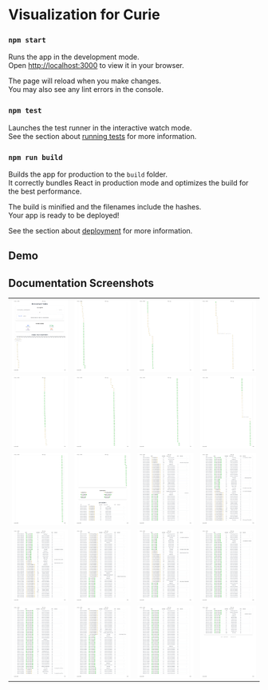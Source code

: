 # Visualization for Curie

### `npm start`

Runs the app in the development mode.\
Open [http://localhost:3000](http://localhost:3000) to view it in your browser.

The page will reload when you make changes.\
You may also see any lint errors in the console.

### `npm test`

Launches the test runner in the interactive watch mode.\
See the section about [running tests](https://facebook.github.io/create-react-app/docs/running-tests) for more information.

### `npm run build`

Builds the app for production to the `build` folder.\
It correctly bundles React in production mode and optimizes the build for the best performance.

The build is minified and the filenames include the hashes.\
Your app is ready to be deployed!

See the section about [deployment](https://facebook.github.io/create-react-app/docs/deployment) for more information.
 
## Demo


## Documentation Screenshots

| | | | |
|---|---|---|---|
| ![Documentation 1](docs/docs-01.png) | ![Documentation 2](docs/docs-02.png) | ![Documentation 3](docs/docs-03.png) | ![Documentation 4](docs/docs-04.png) |
| ![Documentation 5](docs/docs-05.png) | ![Documentation 6](docs/docs-06.png) | ![Documentation 7](docs/docs-07.png) | ![Documentation 8](docs/docs-08.png) |
| ![Documentation 9](docs/docs-09.png) | ![Documentation 10](docs/docs-10.png) | ![Documentation 11](docs/docs-11.png) | ![Documentation 12](docs/docs-12.png) |
| ![Documentation 13](docs/docs-13.png) | ![Documentation 14](docs/docs-14.png) | ![Documentation 15](docs/docs-15.png) | ![Documentation 16](docs/docs-16.png) |
| ![Documentation 17](docs/docs-17.png) | ![Documentation 18](docs/docs-18.png) | ![Documentation 19](docs/docs-19.png) | ![Documentation 20](docs/docs-20.png) |